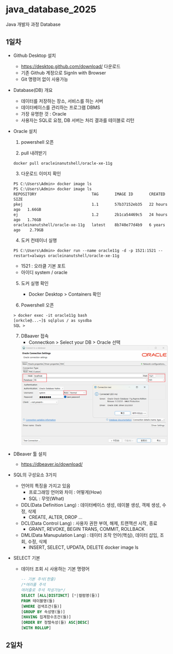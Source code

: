 # java_database_2025
Java 개발자 과정 Database

## 1일차
- Github Desktop 설치
    - https://desktop.github.com/download/  다운로드
    - 기존 Github 계정으로 SignIn with Browser
    - Git 명령어 없이 사용가능

- Database(DB) 개요
    - 데이터를 저장하는 장소, 서비스를 하는 서버
    - 데이터베이스를 관리하는 프로그램 DBMS
    - 가장 유명한 것 : Oracle
    - 사용자는 SQL로 요청, DB 서버는 처리 결과를 테이블로 리턴

- Oracle 설치
    1. powershell 오픈

    2. pull 내려받기
    ``` shell
    docker pull oracleinanutshell/oracle-xe-11g
    ```
    
    3. 다운로드 이미지 확인
    ``` shell
    PS C:\Users\Admin> docker image ls
    PS C:\Users\Admin> docker image ls
    REPOSITORY                        TAG       IMAGE ID       CREATED        SIZE
    pkej                              1.1       57b37152eb35   22 hours ago   1.66GB
    ej                                1.2       2b1ca54469c5   24 hours ago   1.76GB
    oracleinanutshell/oracle-xe-11g   latest    8b740e77d4b9   6 years ago    2.79GB
    ```

    4. 도커 컨테이너 실행
    ```shell
    PS C:\Users\Admin> docker run --name oracle11g -d -p 1521:1521 --restart=always oracleinanutshell/oracle-xe-11g
    ```
    - 1521 : 오라클 기본 포트
    - 아이디 system / oracle

    5. 도커 실행 확인
        - Docker Desktop > Containers 확인

    6. Powershell 오픈
    ``` shell
    > docker exec -it oracle11g bash
    [orkcle@...~]$ sqlplus / as sysdba
    SQL >
    ```

    7. DBaaver 접속
        - Connectkon > Select your DB > Oracle 선택
        <img src="./day01/image/db001.png" width = "650">

- DBeaver 툴 설치
    - https://dbeaver.io/download/




- SQL의 구성요소 3가지
    - 언어의 특징을 가지고 있음
        - 프로그래밍 언어와 차이 : 어떻게(How)
        - SQL : 무엇(What)
    - DDL(Data Definition Lang) : 데이터베이스 생성, 테이블 생성, 객체 생성, 수정, 삭제
        - CREATE, ALTER, DROP ...
    - DCL(Data Control Lang) : 사용자 권한 부여, 해제, 트랜잭션 시작, 종료
        - GRANT, REVOKE, BEGIN TRANS, COMMIT, ROLLBACK
    - DML(Data Manupulation Lang) : 데이터 조작 언어(핵심), 데이터 삽입, 조회, 수정, 삭제
        - INSERT, SELECT, UPDATA, DELETE
docker image ls
- SELECT 기본
    - 데이터 조회 시 사용하는 기본 명령어
        ```sql
        -- 기본 주석(한줄)
        /*여러줄 주석
        여러줄로 주석 작성가능*/
        SELECT [ALL|DISTINCT] [*|컬럼명(들)]
        FROM 테이블명(들)
        [WHERE 검색조건(들)]
        [GROUP BY 속성명(들)] 
        [HAVING 집계함수조건(들)]
        [ORDER BY 정렬속성(들) ASC|DESC]
        [WITH ROLLUP]
        ```


## 2일차